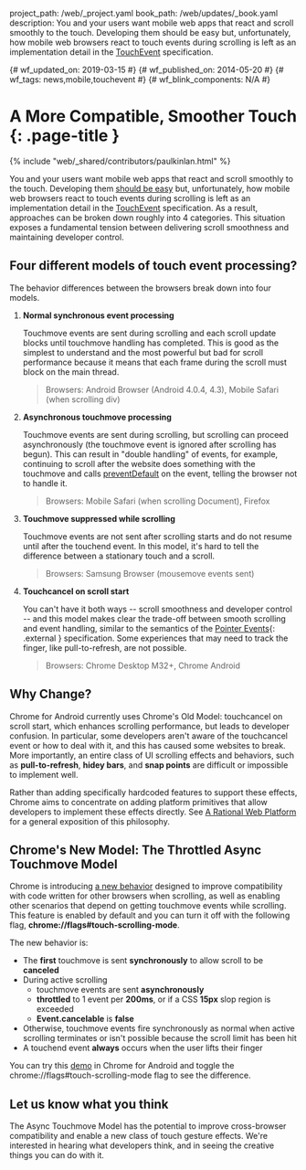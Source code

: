 project_path: /web/_project.yaml
book_path: /web/updates/_book.yaml
description: You and your users want mobile web apps that react and scroll smoothly to the touch. Developing them should be easy but, unfortunately, how mobile web browsers react to touch events during scrolling is left as an implementation detail in the [TouchEvent](https://www.w3.org/TR/touch-events/) specification.

{# wf_updated_on: 2019-03-15 #}
{# wf_published_on: 2014-05-20 #}
{# wf_tags: news,mobile,touchevent #}
{# wf_blink_components: N/A #}

# A More Compatible, Smoother Touch {: .page-title }

{% include "web/_shared/contributors/paulkinlan.html" %}


You and your users want mobile web apps that react and scroll smoothly to the
touch. Developing them [should be easy](/web/fundamentals/documentation/user-input/touch-input/) but, unfortunately, how mobile web
browsers react to touch events during scrolling is left as an implementation
detail in the [TouchEvent](https://www.w3.org/TR/touch-events/) specification. As
a result, approaches can be broken down roughly into 4 categories. This
situation exposes a fundamental tension between delivering scroll smoothness and
maintaining developer control.

## Four different models of touch event processing?

The behavior differences between the browsers break down into four models.

1. **Normal synchronous event processing**

    Touchmove events are sent during scrolling and each scroll update blocks until touchmove handling has completed. This is good as the simplest to understand and the most powerful but bad for scroll performance because it means that each frame during the scroll must block on the main thread.

    > Browsers: Android Browser (Android 4.0.4, 4.3), Mobile Safari (when
      scrolling div)

1. **Asynchronous touchmove processing**

    Touchmove events are sent during scrolling, but scrolling can proceed asynchronously (the touchmove event is ignored after scrolling has begun). This can result in "double handling" of events, for example, continuing to  scroll after the website does something with the touchmove and calls [preventDefault](https://developer.mozilla.org/en-US/docs/Web/API/event.preventDefault) on the event, telling the browser not to handle it.

    > Browsers: Mobile Safari (when scrolling Document), Firefox

1. **Touchmove suppressed while scrolling**

    Touchmove events are not sent after scrolling starts and do not resume until after the touchend event. In this model, it's hard to tell the difference between a stationary touch and a scroll.

    > Browsers: Samsung Browser (mousemove events sent)

1. **Touchcancel on scroll start**

    You can't have it both ways -- scroll smoothness and developer control -- and this model makes clear the trade-off between smooth scrolling and event handling, similar to the semantics of the [Pointer Events](https://www.w3.org/TR/pointerevents/){: .external } specification. Some experiences that may need to track the finger, like pull-to-refresh, are not possible.

    > Browsers: Chrome Desktop M32+, Chrome Android

## Why Change?

Chrome for Android currently uses Chrome's Old Model: touchcancel on scroll
start, which enhances scrolling performance, but leads to developer confusion.
In particular, some developers aren't aware of the touchcancel event or how to
deal with it, and this has caused some websites to break. More importantly, an
entire class of UI scrolling effects and behaviors, such as **pull-to-refresh**,
**hidey bars**, and **snap points** are difficult or impossible to implement
well.

Rather than adding specifically hardcoded features to support these effects,
Chrome aims to concentrate on adding platform primitives that allow developers
to implement these effects directly. See [A Rational Web
Platform](https://groups.google.com/a/chromium.org/forum/#!topic/blink-dev/4jBAnIVwrt0)
for a general exposition of this philosophy.

## Chrome's New Model: The Throttled Async Touchmove Model

Chrome is introducing [a new
behavior](https://groups.google.com/a/chromium.org/forum/#!topic/blink-dev/wHnyukcYBcA)
designed to improve compatibility with code written for other browsers when
scrolling, as well as enabling other scenarios that depend on getting touchmove
events while scrolling. This feature is enabled by default and you can turn it
off with the following flag,  **chrome://flags\#touch-scrolling-mode**.

The new behavior is:

* The **first** touchmove is sent **synchronously** to allow scroll to be
  **canceled**
* During active scrolling
    * touchmove events are sent **asynchronously**
    * **throttled** to 1 event per **200ms**, or if a CSS **15px** slop region
      is exceeded
    * **Event.cancelable** is **false**
* Otherwise, touchmove events fire synchronously as normal when active scrolling
  terminates or isn't possible because the scroll limit has been hit
* A touchend event **always** occurs when the user lifts their finger

You can try this [demo](https://rbyers.github.io/touchevent-scroll.html) in Chrome for Android and toggle the
chrome://flags\#touch-scrolling-mode flag to see the difference.

## Let us know what you think

The Async Touchmove Model has the potential to improve cross-browser
compatibility and enable a new class of touch gesture effects. We're interested
in hearing what developers think, and in seeing the creative things you can do
with it.


